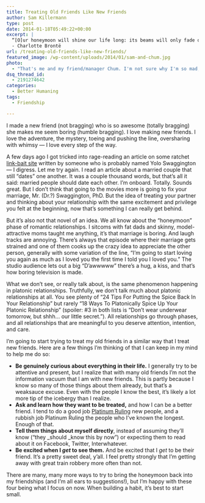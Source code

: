 ```yaml
---
title: Treating Old Friends Like New Friends
author: Sam Killermann
type: post
date: 2014-01-18T05:49:22+00:00
excerpt: |
  “[O]ur honeymoon will shine our life long: its beams will only fade over your grave or mine.” 
  - Charlotte Brontë
url: /treating-old-friends-like-new-friends/
featured_image: /wp-content/uploads/2014/01/sam-and-chum.jpg
photo:
  - "That's me and my friend/manager Chum. I'm not sure why I'm so mad, or what Chum is looking at, but this photo amuses me."
dsq_thread_id:
  - 2191274642
categories:
  - Better Humaning
tags:
  - Friendship

---
```

I made a new friend (not bragging) who is so awesome (totally bragging) she makes me seem boring (humble bragging). I love making new friends. I love the adventure, the mystery, toeing and pushing the line, oversharing with whimsy &#8212; I love every step of the way.

A few days ago I got tricked into rage-reading an article on some ratchet [link-bait site][1] written by someone who is probably named Yolo Swaggington &#8212; I digress. Let me try again. I read an article about a married couple that still &#8220;dates&#8221; one another. It was a couple thousand words, but that&#8217;s all it said: married people should date each other. I&#8217;m onboard. Totally. Sounds great. But I don&#8217;t think that going to the movies more is going to fix your marriage, Mr. (Dr.?) Swaggington, PhD. But the idea of treating your partner and thinking about your relationship with the same excitement and privilege you felt at the beginning, now that&#8217;s something I can really get behind.

But it&#8217;s also not that novel of an idea. We all know about the &#8220;honeymoon&#8221; phase of romantic relationships. I sitcoms with fat dads and skinny, model-attractive moms taught me anything, it&#8217;s that marriage is boring. And laugh tracks are annoying. There&#8217;s always that episode where their marriage gets strained and one of them cooks up the crazy idea to appreciate the other person, generally with some variation of the line, &#8220;I&#8217;m going to start loving you again as much as I loved you the first time I told you I loved you.&#8221; The studio audience lets out a big &#8220;D&#8217;awwwww&#8221; there&#8217;s a hug, a kiss, and that&#8217;s how boring television is made.

What we don&#8217;t see, or really talk about, is the same phenomenon happening in platonic relationships. Truthfully, we don&#8217;t talk much about platonic relationships at all. You see plenty of &#8220;24 Tips For Putting the Spice Back In Your Relationship&#8221; but rarely &#8220;18 Ways To Platonically Spice Up Your Platonic Relationship&#8221; (spoiler: #3 in both lists is &#8220;Don&#8217;t wear underwear tomorrow, but shhh&#8230; our little secret.&#8221;). All relationships go through phases, and all relationships that are meaningful to you deserve attention, intention, and care.

I&#8217;m going to start trying to treat my old friends in a similar way that I treat new friends. Here are a few things I&#8217;m thinking of that I can keep in my mind to help me do so:

  * **Be genuinely curious about everything in their life.** I generally try to be attentive and present, but I realize that with many old friends I&#8217;m not the information vacuum that I am with new friends. This is partly because I know so many of those things about them already, but that&#8217;s a weaksauce excuse. Even with the people I know the best, it&#8217;s likely a lot more tip of the icebergy than I realize.
  * **Ask and learn how they want to be treated,** and how I can be a better friend. I tend to do a good job [Platinum Ruling][2] new people, and a rubbish job Platinum Ruling the people who I&#8217;ve known the longest. Enough of that.
  * **Tell them things about myself directly**, instead of assuming they&#8217;ll know (&#8220;they _should _know this by now&#8221;) or expecting them to read about it on Facebook, Twitter, Interwhatever.
  * **Be excited when I _get_ to see them.** And be excited that I _get_ to be their friend. It&#8217;s a pretty sweet deal, y&#8217;all. I feel pretty strongly that I&#8217;m getting away with great train robbery more often than not.

There are many, many more ways to try to bring the honeymoon back into my friendships (and I&#8217;m all ears to suggestions!), but I&#8217;m happy with these four being what I focus on now. When building a habit, it&#8217;s best to start small.

 

 [1]: http://samkillermann.wpengine.com/30-mind-blowing-facts-internet-is-broken/ "30 Ways The Top Ten Most Mind Blowing Facts You Would Never Expect About Jennifer Lawrence Absolutely Kinda Restored Our Faith In Humanity And Crushed Our Souls"
 [2]: http://samkillermann.wpengine.com/tag/platinum-rule/